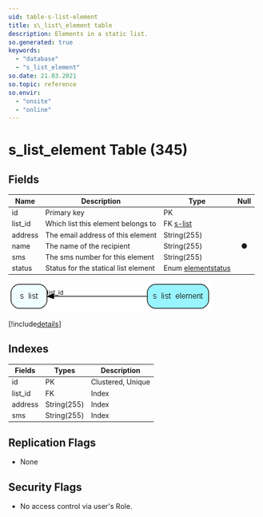 ```yaml
---
uid: table-s-list-element
title: s\_list\_element table
description: Elements in a static list.
so.generated: true
keywords:
  - "database"
  - "s_list_element"
so.date: 21.03.2021
so.topic: reference
so.envir:
  - "onsite"
  - "online"
---
```


# s\_list\_element Table (345)

## Fields

| Name | Description | Type | Null |
|------|-------------|------|:----:|
|id|Primary key|PK| |
|list\_id|Which list this element belongs to|FK [s-list](s-list.md)| |
|address|The email address of this element|String(255)| |
|name|The name of the recipient|String(255)|&#x25CF;|
|sms|The sms number for this element|String(255)| |
|status|Status for the statical list element|Enum [elementstatus](enums/elementstatus.md)| |


![s_list_element table relationship diagram](./media/s_list_element.png)

[!include[details](./includes/s-list-element.md)]

## Indexes

| Fields | Types | Description |
|--------|-------|-------------|
|id |PK |Clustered, Unique |
|list\_id |FK |Index |
|address |String(255) |Index |
|sms |String(255) |Index |

## Replication Flags

* None

## Security Flags

* No access control via user's Role.

